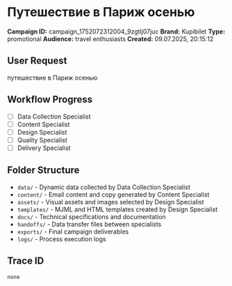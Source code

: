 # Путешествие в Париж осенью

**Campaign ID:** campaign_1752072312004_9zgtlj07juc
**Brand:** Kupibilet
**Type:** promotional
**Audience:** travel enthusiasts
**Created:** 09.07.2025, 20:15:12

## User Request
путешествие в Париж осенью

## Workflow Progress
- [ ] Data Collection Specialist
- [ ] Content Specialist  
- [ ] Design Specialist
- [ ] Quality Specialist
- [ ] Delivery Specialist

## Folder Structure

- `data/` - Dynamic data collected by Data Collection Specialist
- `content/` - Email content and copy generated by Content Specialist
- `assets/` - Visual assets and images selected by Design Specialist
- `templates/` - MJML and HTML templates created by Design Specialist
- `docs/` - Technical specifications and documentation
- `handoffs/` - Data transfer files between specialists
- `exports/` - Final campaign deliverables
- `logs/` - Process execution logs

## Trace ID
`none`
